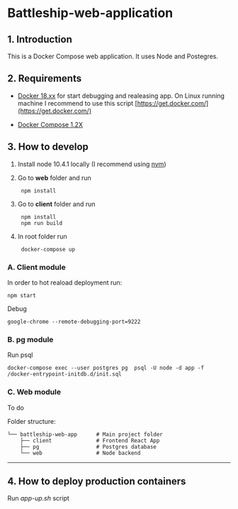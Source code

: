 # Battleship-web-application

## 1. Introduction ##
This is a Docker Compose web application. It uses Node and Postegres.

## 2. Requirements ##
* [Docker 18.xx](https://docs.docker.com/engine/installation/) for start debugging and realeasing app.
    On Linux running machine I recommend to use this script [https://get.docker.com/](https://get.docker.com/) 

* [Docker Compose 1.2X](https://docs.docker.com/compose/install/)

## 3. How to develop ## 

1. Install node 10.4.1 locally (I recommend using [nvm](https://github.com/creationix/nvm))
2. Go to **web** folder and run
    
        npm install

3. Go to **client** folder and run
    
        npm install 
        npm run build

4. In root folder run 

        docker-compose up

### A. Client module ###

In order to hot reaload deployment run: 

    npm start 

Debug

    google-chrome --remote-debugging-port=9222

### B. pg module ###

Run psql 

    docker-compose exec --user postgres pg  psql -U node -d app -f /docker-entrypoint-initdb.d/init.sql


### C. Web module ###

To do
    

Folder structure:

    └── battleship-web-app      # Main project folder
        ├── client              # Frontend React App
        ├── pg                  # Postgres database
        └── web                 # Node backend


***

## 4. How to deploy production containers ##

Run *app-up.sh* script

